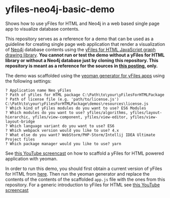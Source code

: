 # yfiles-neo4j-basic-demo
Shows how to use yFiles for HTML and Neo4j in a web based single page app to visualize database contents.

This repository serves as a reference for a demo that can be used as a guideline for creating single page web application that render a visualization of [Neo4j](https://www.neo4j.com) database contents using the [yFiles for HTML JavaScript graph drawing library](https://www.yworks.com/yfileshtml). __You cannot run or test the demo without a yFiles for HTML library or without a Neo4j database just by cloning this repository. This repository is meant as a reference for the sources in [this posting](https://medium.com/neo4j/neo4j-graph-visualization-like-a-pro-18651963ebd4), only.__

The demo was scaffolded using the [yeoman generator for yFiles apps](https://www.npmjs.com/package/generator-yfiles-app) using the following settings: 

```
? Application name Neo_yFiles
? Path of yFiles for HTML package C:\Path\to\your\yFilesForHTMLPackage
? Path of license file (e.g. 'path/to/license.js') C:\Path\to\your\yFilesForHTMLPackage\demos\resources\license.js
? Which kind of yFiles modules do you want to use? ES6 Modules
? Which modules do you want to use? yfiles/algorithms, yfiles/layout-hierarchic, yfiles/view-component, yfiles/view-editor, yfiles/view-layout-bridge
? Which language variant do you want to use? ES6
? Which webpack version would you like to use? 4.x
? What else do you want? WebStorm/PHP-Storm/Intellij IDEA Ultimate Project files
? Which package manager would you like to use? yarn
```
See [this YouTube screencast](https://youtu.be/Pj0yd1iFp9g) on how to scaffold a yFiles for HTML powered application with yeoman.

In order to run this demo, you should first obtain a current version of yFiles for HTML from [here](https://www.yworks.com/products/yfiles-for-html/evaluate). Then run the yeoman generator and replace the contents of the contents of the scaffolded `app.js` file with the ones from this repository. For a generic introduction to yFiles for HTML see [this YouTube screencast](https://youtu.be/QITNGXNGM3w)
